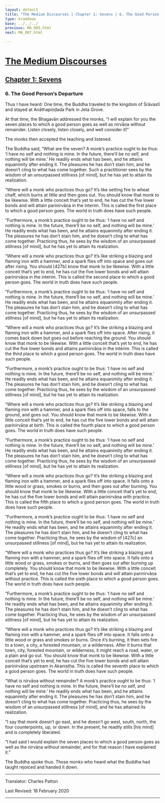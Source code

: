 ```yaml
---
layout: default
title: "The Medium Discourses | Chapter 1: Sevens | 6. The Good Person's Departure"
type: kramdown
base: ../../../
previous: MA_005.html
next: MA_007.html

---
```

# [The Medium Discourses](../../index.html)
## [Chapter 1: Sevens](index.html)
### 6. The Good Person’s Departure

Thus I have heard: One time, the Buddha traveled to the kingdom of Śrāvastī and stayed at Anāthapiṇḍada Park in Jeta Grove.

At that time, the Bhagavān addressed the monks, “I will explain for you the seven places to which a good person goes as well as nirvāṇa without remainder. Listen closely, listen closely, and well consider it!”

The monks then accepted the teaching and listened.

The Buddha said, “What are the seven? A monk’s practice ought to be thus: ‘I have no self and nothing is mine. In the future, there’ll be no self, and nothing will be mine.’ He readily ends what has been, and he attains equanimity after ending it. The pleasures he has don’t stain him, and he doesn’t cling to what has come together. Such a practitioner sees by the wisdom of an unsurpassed stillness [of mind], but he has yet to attain its realization.

“Where will a monk who practices thus go? It’s like setting fire to wheat chaff, which burns at little and then goes out. You should know that monk to be likewise. With a little conceit that’s yet to end, he has cut the five lower bonds and will attain parinirvāṇa in the interim. This is called the first place to which a good person goes. The world in truth does have such people.

“Furthermore, a monk’s practice ought to be thus: ‘I have no self and nothing is mine. In the future, there’ll be no self, and nothing will be mine.’ He readily ends what has been, and he attains equanimity after ending it. The pleasures he has don’t stain him, and he doesn’t cling to what has come together. Practicing thus, he sees by the wisdom of an unsurpassed stillness [of mind], but he has yet to attain its realization.

“Where will a monk who practices thus go? It’s like striking a blazing and flaming iron with a hammer, and a spark flies off into space and goes out after rising. You should [427b] know that monk to be likewise. With a little conceit that’s yet to end, he has cut the five lower bonds and will attain parinirvāṇa in the interim. This is called the second place to which a good person goes. The world in truth does have such people.

“Furthermore, a monk’s practice ought to be thus: ‘I have no self and nothing is mine. In the future, there’ll be no self, and nothing will be mine.’ He readily ends what has been, and he attains equanimity after ending it. The pleasures he has don’t stain him, and he doesn’t cling to what has come together. Practicing thus, he sees by the wisdom of an unsurpassed stillness [of mind], but he has yet to attain its realization.

“Where will a monk who practices thus go? It’s like striking a blazing and flaming iron with a hammer, and a spark flies off into space. After rising, it comes back down but goes out before reaching the ground. You should know that monk to be likewise. With a little conceit that’s yet to end, he has cut the five lower bonds and attains parinirvāṇa in the interim. This is called the third place to which a good person goes. The world in truth does have such people.

“Furthermore, a monk’s practice ought to be thus: ‘I have no self and nothing is mine. In the future, there’ll be no self, and nothing will be mine.’ He readily ends what has been, and he attains equanimity after ending it. The pleasures he has don’t stain him, and he doesn’t cling to what has come together. Practicing thus, he sees by the wisdom of an unsurpassed stillness [of mind], but he has yet to attain its realization.

“Where will a monk who practices thus go? It’s like striking a blazing and flaming iron with a hammer, and a spark flies off into space, falls to the ground, and goes out. You should know that monk to be likewise. With a little conceit that’s yet to end, he has cut the five lower bonds and will attain parinirvāṇa at birth. This is called the fourth place to which a good person goes. The world in truth does have such people.

“Furthermore, a monk’s practice ought to be thus: ‘I have no self and nothing is mine. In the future, there’ll be no self, and nothing will be mine.’ He readily ends what has been, and he attains equanimity after ending it. The pleasures he has don’t stain him, and he doesn’t cling to what has come together. Practicing thus, he sees by the wisdom of an unsurpassed stillness [of mind], but he has yet to attain its realization.

“Where will a monk who practices thus go? It’s like striking a blazing and flaming iron with a hammer, and a spark flies off into space. It falls onto a little wood or grass, smokes or burns, and then goes out after burning. You should know that monk to be likewise. With a little conceit that’s yet to end, he has cut the five lower bonds and will attain parinirvāṇa with practice. This is called the fifth place to which a good person goes. The world in truth does have such people.

“Furthermore, a monk’s practice ought to be thus: ‘I have no self and nothing is mine. In the future, there’ll be no self, and nothing will be mine.’ He readily ends what has been, and he attains equanimity after ending it. The pleasures he has don’t stain him, and he doesn’t cling to what has come together. Practicing thus, he sees by the wisdom of [427c] an unsurpassed stillness [of mind], but he has yet to attain its realization.

“Where will a monk who practices thus go? It’s like striking a blazing and flaming iron with a hammer, and a spark flies off into space. It falls onto a little wood or grass, smokes or burns, and then goes out after burning up completely. You should know that monk to be likewise. With a little conceit that’s yet to end, he has cut the five lower bonds and will attain parinirvāṇa without practice. This is called the sixth place to which a good person goes. The world in truth does have such people.

“Furthermore, a monk’s practice ought to be thus: ‘I have no self and nothing is mine. In the future, there’ll be no self, and nothing will be mine.’ He readily ends what has been, and he attains equanimity after ending it. The pleasures he has don’t stain him, and he doesn’t cling to what has come together. Practicing thus, he sees by the wisdom of an unsurpassed stillness [of mind], but he has yet to attain its realization.

“Where will a monk who practices thus go? It’s like striking a blazing and flaming iron with a hammer, and a spark flies off into space. It falls onto a little wood or grass and smokes or burns. Once it’s burning, it then sets fire to a town, a city, a forested mountain, or a wilderness. After it burns that town, city, forested mountain, or wilderness, it might reach a road, water, or a plain and go out. You should know that monk to be likewise. With a little conceit that’s yet to end, he has cut the five lower bonds and will attain parinirvāṇa upstream in Akaniṣṭha. This is called the seventh place to which a good person goes. The world in truth does have such people.

“What is nirvāṇa without remainder? A monk’s practice ought to be thus: ‘I have no self and nothing is mine. In the future, there’ll be no self, and nothing will be mine.’ He readily ends what has been, and he attains equanimity after ending it. The pleasures he has don’t stain him, and he doesn’t cling to what has come together. Practicing thus, he sees by the wisdom of an unsurpassed stillness [of mind], and he has attained its realization.

“I say that monk doesn’t go east, and he doesn’t go west, south, north, the four counterpoints, up, or down. In the present, he readily stills [his mind] and is completely liberated.

“I had said I would explain the seven places to which a good person goes as well as the nirvāṇa without remainder, and for that reason I have explained it.”

The Buddha spoke thus. Those monks who heard what the Buddha had taught rejoiced and handed it down.

---

Translator: Charles Patton

Last Revised: 18 February 2020

---
